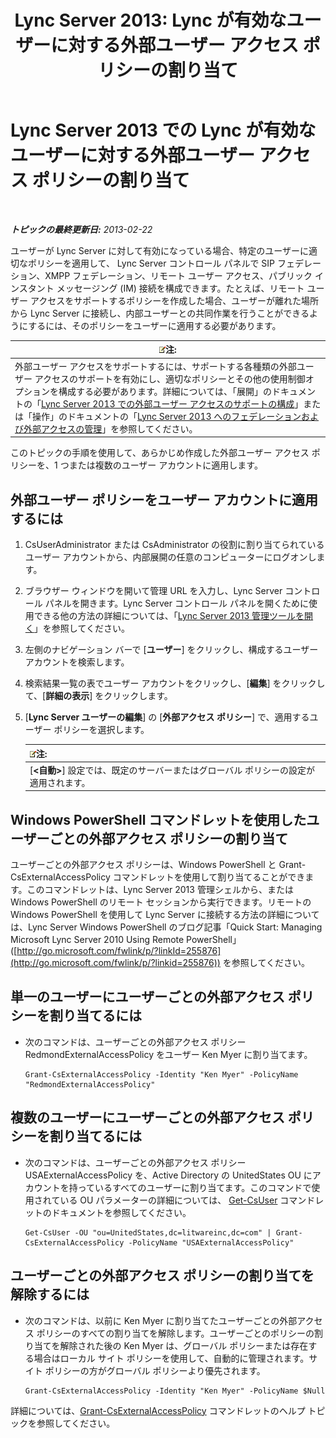 ﻿---
title: 'Lync Server 2013: Lync が有効なユーザーに対する外部ユーザー アクセス ポリシーの割り当て'
TOCTitle: Lync が有効なユーザーに対する外部ユーザー アクセス ポリシーの割り当て
ms:assetid: 736fcaad-9f95-4896-b767-e199d86a00a4
ms:mtpsurl: https://technet.microsoft.com/ja-jp/library/Gg398551(v=OCS.15)
ms:contentKeyID: 48272458
ms.date: 05/19/2016
mtps_version: v=OCS.15
ms.translationtype: HT
---

# Lync Server 2013 での Lync が有効なユーザーに対する外部ユーザー アクセス ポリシーの割り当て

 

_**トピックの最終更新日:** 2013-02-22_

ユーザーが Lync Server に対して有効になっている場合、特定のユーザーに適切なポリシーを適用して、 Lync Server コントロール パネルで SIP フェデレーション、XMPP フェデレーション、リモート ユーザー アクセス、パブリック インスタント メッセージング (IM) 接続を構成できます。たとえば、リモート ユーザー アクセスをサポートするポリシーを作成した場合、ユーザーが離れた場所から Lync Server に接続し、内部ユーザーとの共同作業を行うことができるようにするには、そのポリシーをユーザーに適用する必要があります。

<table>
<thead>
<tr class="header">
<th><img src="images/Gg412781.note(OCS.15).gif" title="note" alt="note" />注:</th>
</tr>
</thead>
<tbody>
<tr class="odd">
<td>外部ユーザー アクセスをサポートするには、サポートする各種類の外部ユーザー アクセスのサポートを有効にし、適切なポリシーとその他の使用制御オプションを構成する必要があります。詳細については、「展開」のドキュメントの「<a href="lync-server-2013-configuring-support-for-external-user-access.md">Lync Server 2013 での外部ユーザー アクセスのサポートの構成</a>」または「操作」のドキュメントの「<a href="lync-server-2013-managing-federation-and-external-access-to-lync-server-2013.md">Lync Server 2013 へのフェデレーションおよび外部アクセスの管理</a>」を参照してください。</td>
</tr>
</tbody>
</table>


このトピックの手順を使用して、あらかじめ作成した外部ユーザー アクセス ポリシーを、1 つまたは複数のユーザー アカウントに適用します。

## 外部ユーザー ポリシーをユーザー アカウントに適用するには

1.  CsUserAdministrator または CsAdministrator の役割に割り当てられているユーザー アカウントから、内部展開の任意のコンピューターにログオンします。

2.  ブラウザー ウィンドウを開いて管理 URL を入力し、Lync Server コントロール パネルを開きます。Lync Server コントロール パネルを開くために使用できる他の方法の詳細については、「[Lync Server 2013 管理ツールを開く](lync-server-2013-open-lync-server-administrative-tools.md)」を参照してください。

3.  左側のナビゲーション バーで \[**ユーザー**\] をクリックし、構成するユーザー アカウントを検索します。

4.  検索結果一覧の表でユーザー アカウントをクリックし、\[**編集**\] をクリックして、\[**詳細の表示**\] をクリックします。

5.  \[**Lync Server ユーザーの編集**\] の \[**外部アクセス ポリシー**\] で、適用するユーザー ポリシーを選択します。
    
    <table>
    <thead>
    <tr class="header">
    <th><img src="images/Gg412781.note(OCS.15).gif" title="note" alt="note" />注:</th>
    </tr>
    </thead>
    <tbody>
    <tr class="odd">
    <td>[<strong>&lt;自動&gt;</strong>] 設定では、既定のサーバーまたはグローバル ポリシーの設定が適用されます。</td>
    </tr>
    </tbody>
    </table>


## Windows PowerShell コマンドレットを使用したユーザーごとの外部アクセス ポリシーの割り当て

ユーザーごとの外部アクセス ポリシーは、Windows PowerShell と Grant-CsExternalAccessPolicy コマンドレットを使用して割り当てることができます。このコマンドレットは、Lync Server 2013 管理シェルから、または Windows PowerShell のリモート セッションから実行できます。リモートの Windows PowerShell を使用して Lync Server に接続する方法の詳細については、Lync Server Windows PowerShell のブログ記事「Quick Start: Managing Microsoft Lync Server 2010 Using Remote PowerShell」 ([http://go.microsoft.com/fwlink/p/?linkId=255876](http://go.microsoft.com/fwlink/p/?linkid=255876)) を参照してください。

## 単一のユーザーにユーザーごとの外部アクセス ポリシーを割り当てるには

  - 次のコマンドは、ユーザーごとの外部アクセス ポリシー RedmondExternalAccessPolicy をユーザー Ken Myer に割り当てます。
    
        Grant-CsExternalAccessPolicy -Identity "Ken Myer" -PolicyName "RedmondExternalAccessPolicy"

## 複数のユーザーにユーザーごとの外部アクセス ポリシーを割り当てるには

  - 次のコマンドは、ユーザーごとの外部アクセス ポリシー USAExternalAccessPolicy を、Active Directory の UnitedStates OU にアカウントを持っているすべてのユーザーに割り当てます。このコマンドで使用されている OU パラメーターの詳細については、 [Get-CsUser](get-csuser.md) コマンドレットのドキュメントを参照してください。
    
        Get-CsUser -OU "ou=UnitedStates,dc=litwareinc,dc=com" | Grant-CsExternalAccessPolicy -PolicyName "USAExternalAccessPolicy"

## ユーザーごとの外部アクセス ポリシーの割り当てを解除するには

  - 次のコマンドは、以前に Ken Myer に割り当てたユーザーごとの外部アクセス ポリシーのすべての割り当てを解除します。ユーザーごとのポリシーの割り当てを解除された後の Ken Myer は、グローバル ポリシーまたは存在する場合はローカル サイト ポリシーを使用して、自動的に管理されます。サイト ポリシーの方がグローバル ポリシーより優先されます。
    
        Grant-CsExternalAccessPolicy -Identity "Ken Myer" -PolicyName $Null

詳細については、[Grant-CsExternalAccessPolicy](grant-csexternalaccesspolicy.md) コマンドレットのヘルプ トピックを参照してください。


